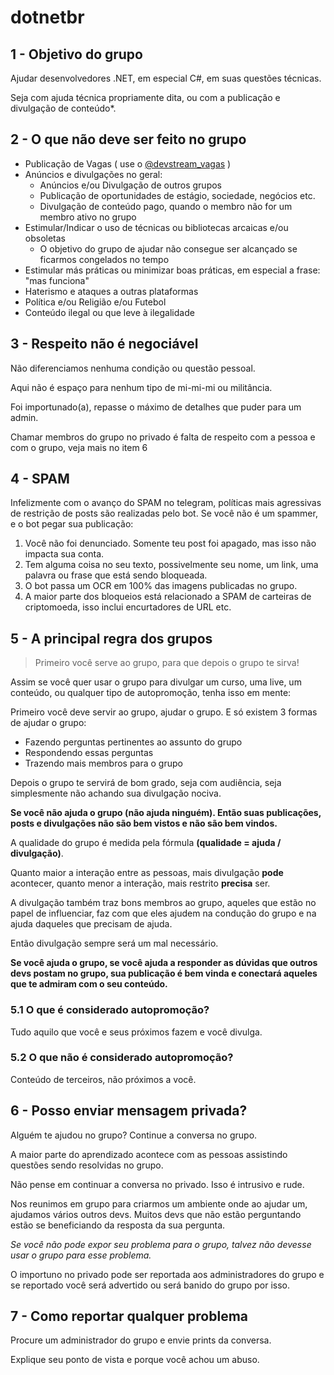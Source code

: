 
# dotnetbr

## 1 - Objetivo do grupo

Ajudar desenvolvedores .NET, em especial C#, em suas questões técnicas. 

Seja com ajuda técnica propriamente dita, ou com a publicação e divulgação de conteúdo*.

## 2 - O que não deve ser feito no grupo

* Publicação de Vagas ( use o [@devstream_vagas](https://t.me/devstream_vagas)  )
* Anúncios e divulgações no geral:
  * Anúncios e/ou Divulgação de outros grupos
  * Publicação de oportunidades de estágio, sociedade, negócios etc.
  * Divulgação de conteúdo pago, quando o membro não for um membro ativo no grupo
* Estimular/Indicar o uso de técnicas ou bibliotecas arcaicas e/ou obsoletas
  * O objetivo do grupo de ajudar não consegue ser alcançado se ficarmos congelados no tempo
* Estimular más práticas ou minimizar boas práticas, em especial a frase: "mas funciona"
* Haterismo e ataques a outras plataformas
* Política e/ou Religião e/ou Futebol
* Conteúdo ilegal ou que leve à ilegalidade

## 3 - Respeito não é negociável

Não diferenciamos nenhuma condição ou questão pessoal. 

Aqui não é espaço para nenhum tipo de mi-mi-mi ou militância.

Foi importunado(a), repasse o máximo de detalhes que puder para um admin.

Chamar membros do grupo no privado é falta de respeito com a pessoa e com o grupo, veja mais no item 6

## 4 - SPAM

Infelizmente com o avanço do SPAM no telegram, políticas mais agressivas de restrição de posts são realizadas pelo bot. Se você não é um spammer, e o bot pegar sua publicação:

1) Você não foi denunciado. Somente teu post foi apagado, mas isso não impacta sua conta.
2) Tem alguma coisa no seu texto, possivelmente seu nome, um link, uma palavra ou frase que está sendo bloqueada.
3) O bot passa um OCR em 100% das imagens publicadas no grupo.
4) A maior parte dos bloqueios está relacionado a SPAM de carteiras de criptomoeda, isso inclui encurtadores de URL etc.

## 5 - A principal regra dos grupos

> Primeiro você serve ao grupo, para que depois o grupo te sirva!

Assim se você quer usar o grupo para divulgar um curso, uma live, um conteúdo,  ou qualquer tipo de autopromoção, tenha isso em mente:

Primeiro você deve servir ao grupo, ajudar o grupo. E só existem 3 formas de ajudar o grupo:
* Fazendo perguntas pertinentes ao assunto do grupo
* Respondendo essas perguntas
* Trazendo mais membros para o grupo

Depois o grupo te servirá de bom grado, seja com audiência, seja simplesmente não achando sua divulgação nociva.

**Se você não ajuda o grupo (não ajuda ninguém). Então suas publicações, posts e divulgações não são bem vistos e não são bem vindos.**

A qualidade do grupo é medida pela fórmula **(qualidade = ajuda / divulgação)**.

Quanto maior a interação entre as pessoas, mais divulgação **pode** acontecer, quanto menor a interação, mais restrito **precisa** ser.

A divulgação também traz bons membros ao grupo, aqueles que estão no papel de influenciar, faz com que eles ajudem na condução do grupo e na ajuda daqueles que precisam de ajuda. 

Então divulgação sempre será um mal necessário.

**Se você ajuda o grupo, se você ajuda a responder as dúvidas que outros devs postam no grupo, sua publicação é bem vinda e conectará aqueles que te admiram com o seu conteúdo.**

### 5.1 O que é considerado autopromoção?

Tudo aquilo que você e seus próximos fazem e você divulga.

### 5.2 O que não é considerado autopromoção?

Conteúdo de terceiros, não próximos a você.

## 6 - Posso enviar mensagem privada?

Alguém te ajudou no grupo? Continue a conversa no grupo. 

A maior parte do aprendizado acontece com as pessoas assistindo questões sendo resolvidas no grupo.

Não pense em continuar a conversa no privado. Isso é intrusivo e rude.

Nos reunimos em grupo para criarmos um ambiente onde ao ajudar um, ajudamos vários outros devs. Muitos devs que não estão perguntando estão se beneficiando da resposta da sua pergunta. 

*Se você não pode expor seu problema para o grupo, talvez não devesse usar o grupo para esse problema.*

O importuno no privado pode ser reportada aos administradores do grupo e se reportado você será advertido ou será banido do grupo por isso.

## 7 - Como reportar qualquer problema

Procure um administrador do grupo e envie prints da conversa.

Explique seu ponto de vista e porque você achou um abuso.

